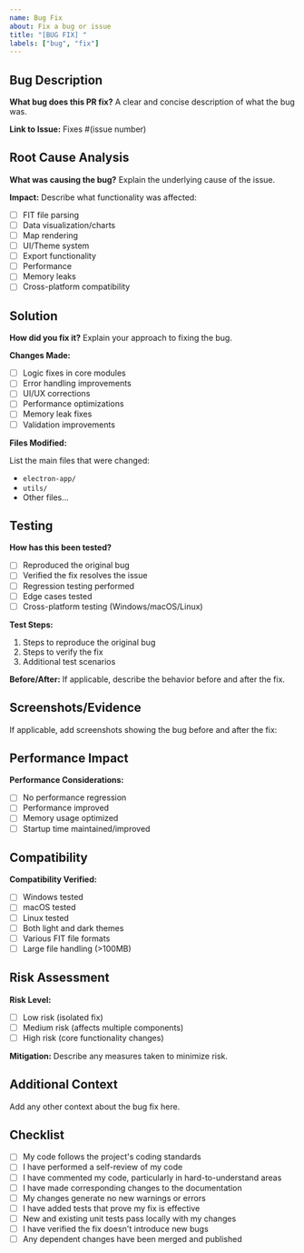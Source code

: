 ```yaml
---
name: Bug Fix
about: Fix a bug or issue
title: "[BUG FIX] "
labels: ["bug", "fix"]
---
```


## Bug Description

**What bug does this PR fix?**
A clear and concise description of what the bug was.

**Link to Issue:**
Fixes #(issue number)

## Root Cause Analysis

**What was causing the bug?**
Explain the underlying cause of the issue.

**Impact:**
Describe what functionality was affected:

-   [ ] FIT file parsing
-   [ ] Data visualization/charts
-   [ ] Map rendering
-   [ ] UI/Theme system
-   [ ] Export functionality
-   [ ] Performance
-   [ ] Memory leaks
-   [ ] Cross-platform compatibility

## Solution

**How did you fix it?**
Explain your approach to fixing the bug.

**Changes Made:**

-   [ ] Logic fixes in core modules
-   [ ] Error handling improvements
-   [ ] UI/UX corrections
-   [ ] Performance optimizations
-   [ ] Memory leak fixes
-   [ ] Validation improvements

**Files Modified:**

List the main files that were changed:

-   `electron-app/`
-   `utils/`
-   Other files...

## Testing

**How has this been tested?**

-   [ ] Reproduced the original bug
-   [ ] Verified the fix resolves the issue
-   [ ] Regression testing performed
-   [ ] Edge cases tested
-   [ ] Cross-platform testing (Windows/macOS/Linux)

**Test Steps:**

1. Steps to reproduce the original bug
2. Steps to verify the fix
3. Additional test scenarios

**Before/After:**
If applicable, describe the behavior before and after the fix.

## Screenshots/Evidence

If applicable, add screenshots showing the bug before and after the fix:

## Performance Impact

**Performance Considerations:**

-   [ ] No performance regression
-   [ ] Performance improved
-   [ ] Memory usage optimized
-   [ ] Startup time maintained/improved

## Compatibility

**Compatibility Verified:**

-   [ ] Windows tested
-   [ ] macOS tested
-   [ ] Linux tested
-   [ ] Both light and dark themes
-   [ ] Various FIT file formats
-   [ ] Large file handling (>100MB)

## Risk Assessment

**Risk Level:**

-   [ ] Low risk (isolated fix)
-   [ ] Medium risk (affects multiple components)
-   [ ] High risk (core functionality changes)

**Mitigation:**
Describe any measures taken to minimize risk.

## Additional Context

Add any other context about the bug fix here.

## Checklist

-   [ ] My code follows the project's coding standards
-   [ ] I have performed a self-review of my code
-   [ ] I have commented my code, particularly in hard-to-understand areas
-   [ ] I have made corresponding changes to the documentation
-   [ ] My changes generate no new warnings or errors
-   [ ] I have added tests that prove my fix is effective
-   [ ] New and existing unit tests pass locally with my changes
-   [ ] I have verified the fix doesn't introduce new bugs
-   [ ] Any dependent changes have been merged and published
